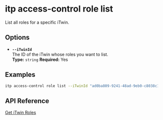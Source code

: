 # itp access-control role list

List all roles for a specific iTwin.

## Options

- **`--iTwinId`**  
  The ID of the iTwin whose roles you want to list.  
  **Type:** `string` **Required:** Yes

## Examples

```bash
itp access-control role list --iTwinId "ad0ba809-9241-48ad-9eb0-c8038c1a1d51"
```

## API Reference

[Get iTwin Roles](https://developer.bentley.com/apis/access-control-v2/operations/get-itwin-roles/)
